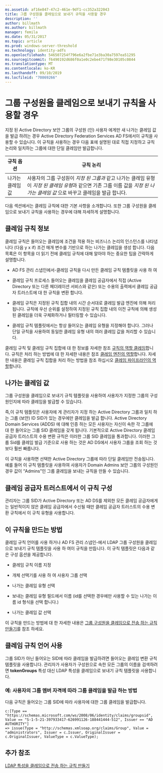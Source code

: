 ```yaml
---
ms.assetid: af16e847-47c2-461e-9df1-cc352a322043
title: 그룹 구성원을 클레임으로 보내기 규칙을 사용할 경우
description: ''
author: billmath
ms.author: billmath
manager: femila
ms.date: 05/31/2017
ms.topic: article
ms.prod: windows-server-threshold
ms.technology: identity-adfs
ms.openlocfilehash: 546507254f796e6a2fbe71e3ba30a7597ea51295
ms.sourcegitcommit: f6490192d686f0a1e0c2ebe471f98e30105c0844
ms.translationtype: MT
ms.contentlocale: ko-KR
ms.lasthandoff: 09/10/2019
ms.locfileid: "70869266"
---
```

# <a name="when-to-use-a-send-group-membership-as-a-claim-rule"></a>그룹 구성원을 클레임으로 보내기 규칙을 사용할 경우
지정 된 Active Directory 보안 그룹의 구성원 \(인\) 사용자 에게만 새 나가는 클레임 값을 발급 하려는 경우 Active Directory Federation Services AD FS에서이 규칙을 사용할 수 있습니다. 이 규칙을 사용하는 경우 다음 표에 설명된 대로 직접 지정하고 규칙 논리와 일치하는 그룹에 대한 단일 클레임만 발급합니다.  
  
|규칙 옵션|규칙 논리|  
|---------------|--------------|  
|나가는 클레임 값|사용자의 그룹 구성원이 *지정 된 그룹과* 같고 나가는 클레임 유형이 *지정 된 클레임 유형*과 같으면 기존 그룹 이름 값을 *지정 된 나가는 클레임 값* 으로 바꾸고 클레임을 발급 합니다.|  
  
다음 섹션에서는 클레임 규칙에 대한 기본 사항을 소개합니다. 또한 그룹 구성원을 클레임으로 보내기 규칙을 사용하는 경우에 대해 자세하게 설명합니다.  
  
## <a name="about-claim-rules"></a>클레임 규칙 정보  
클레임 규칙은 들어오는 클레임에 조건을 적용 하는 비즈니스 논리의 인스턴스를 나타냅니다 \(다음 y x if\) 조건 매개 변수를 기반으로 하는 나가는 클레임을 생성 합니다. 다음 목록은 이 항목을 더 읽기 전에 클레임 규칙에 대해 알아야 하는 중요한 팁을 간략하게 설명합니다.  
  
-   AD FS 관리 스냅인에서\-클레임 규칙을 다시 만든 클레임 규칙 템플릿을 사용 하 여  
  
-   클레임 규칙 프로세스 들어오는 클레임을 클레임 공급자에서 직접 \(Active Directory 또는 다른 페더레이션 서비스와 같은\) 또는 수용의 출력에서 클레임 공급자 트러스트에 대 한 규칙을 변환 합니다.  
  
-   클레임 규칙은 지정된 규칙 집합 내의 시간 순서대로 클레임 발급 엔진에 의해 처리됩니다. 규칙에 우선 순위를 설정하여 지정된 규칙 집합 내의 이전 규칙에 의해 생성된 클레임을 더욱 구체화하거나 필터링할 수 있습니다.  
  
-   클레임 규칙 템플릿에서는 항상 들어오는 클레임 유형을 지정해야 합니다. 그러나 단일 규칙을 사용하여 동일한 클레임 유형 내의 여러 클레임 값을 처리할 수 있습니다.  
  
클레임 규칙 및 클레임 규칙 집합에 대 한 정보를 자세한 참조 [규칙의 역할 클레임](The-Role-of-Claim-Rules.md)합니다. 규칙은 처리 하는 방법에 대 한 자세한 내용은 참조 [클레임 엔진의 역할](The-Role-of-the-Claims-Engine.md)합니다. 자세한 내용은 클레임 규칙 집합을 처리 하는 방법을 참조 하십시오 [클레임 파이프라인의 역할](The-Role-of-the-Claims-Pipeline.md)합니다.  
  
## <a name="outgoing-claim-value"></a>나가는 클레임 값  
그룹 구성원을 클레임으로 보내기 규칙 템플릿을 사용하여 사용자가 지정한 그룹의 구성원인지에 따라 클레임을 발급할 수 있습니다.  
  
즉,이 규칙 템플릿은 사용자에 게 관리자가 지정 하는 Active Directory 그룹과 일치 하는 그룹 \(보안\) ID SID가 있는 경우에만 클레임을 발급 합니다. Active Directory Domain Services \(ADDS\) 에 대해 인증 하는 모든 사용자는 자신이 속한 각 그룹에 대 한 들어오는 그룹 SID 클레임을 갖게 됩니다. 기본적으로 Active Directory 클레임 공급자 트러스트의 수용 변환 규칙은 이러한 그룹 SID 클레임을 통과합니다. 이러한 그룹 Sid를 클레임 발급 기준으로 사용 하는 것은 AD DS에서 사용자 그룹을 조회 하는 것 보다 훨씬 빠릅니다.  
  
이 규칙을 사용하면 선택한 Active Directory 그룹에 따라 단일 클레임만 전송됩니다. 예를 들어 이 규칙 템플릿을 사용하여 사용자가 Domain Admins 보안 그룹의 구성원인 경우 값이 “Admins”인 그룹 클레임을 보내는 규칙을 만들 수 있습니다.  
  
## <a name="configuring-this-rule-on-a-claims-provider-trust"></a>클레임 공급자 트러스트에서 이 규칙 구성  
관리자는 그룹 SID가 Active Directory 또는 AD DS를 제외한 모든 클레임 공급자에게는 일반적이지 않은 클레임 공급자에서 수신될 때만 클레임 공급자 트러스트의 수용 변환 규칙에서 이 규칙 유형을 사용합니다.  
  
## <a name="how-to-create-this-rule"></a>이 규칙을 만드는 방법  
클레임 규칙 언어를 사용 하거나 AD FS 관리 스냅인\-에서 LDAP 그룹 구성원을 클레임으로 보내기 규칙 템플릿을 사용 하 여이 규칙을 만듭니다. 이 규칙 템플릿은 다음과 같은 구성 옵션을 제공합니다.  
  
-   클레임 규칙 이름 지정  
  
-   개체 선택기를 사용 하 여 사용자 그룹 선택  
  
-   나가는 클레임 유형 선택  
  
-   보내는 클레임 유형 필드에서 이름 \(id를 선택한 경우에만 사용할 수 있는 나가는 이름 id 형식을 선택 합니다.\)  
  
-   나가는 클레임 값 선택  
  
이 규칙을 만드는 방법에 대 한 자세한 내용은 [그룹 구성원을 클레임으로 전송 하는 규칙 만들기](https://technet.microsoft.com/library/ee913569.aspx)를 참조 하세요.  
  
## <a name="using-the-claim-rule-language"></a>클레임 규칙 언어 사용  
그룹 SID가 아닌 들어오는 SID에 따라 클레임을 발급하려면 들어오는 클레임 변환 규칙 템플릿을 사용합니다. 관리자가 사용자가 구성원으로 속한 모든 그룹의 이름을 검색하려면 **tokenGroups** 특성 대신 LDAP 특성을 클레임으로 보내기 규칙 템플릿을 사용합니다.  
  
### <a name="example-how-to-issue-group-claims-based-on-the-users-group-membership"></a>예: 사용자의 그룹 멤버 자격에 따라 그룹 클레임을 발급 하는 방법  
다음 규칙은 들어오는 그룹 SID에 따라 사용자에 대한 그룹 클레임을 발급합니다.  
  
```  
c:[Type == "https://schemas.microsoft.com/ws/2008/06/identity/claims/groupsid", Value == "S-1-5-21-397933417-626991126-188441444-512", Issuer == "AD AUTHORITY"]  
=> issue(Type = "http://schemas.xmlsoap.org/claims/Group", Value = "administrators", Issuer = c.Issuer, OriginalIssuer = c.OriginalIssuer, ValueType = c.ValueType);  
```  
  
## <a name="additional-references"></a>추가 참조  
[LDAP 특성을 클레임으로 전송 하는 규칙 만들기](https://technet.microsoft.com/library/dd807115.aspx)  
  

